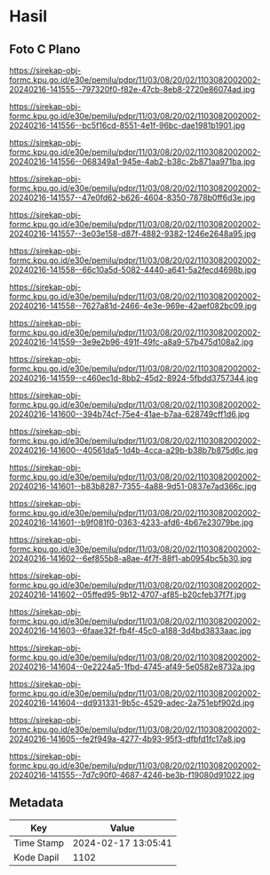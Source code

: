# Hasil

## Foto C Plano

https://sirekap-obj-formc.kpu.go.id/e30e/pemilu/pdpr/11/03/08/20/02/1103082002002-20240216-141555--797320f0-f82e-47cb-8eb8-2720e86074ad.jpg

https://sirekap-obj-formc.kpu.go.id/e30e/pemilu/pdpr/11/03/08/20/02/1103082002002-20240216-141556--bc5f16cd-8551-4e1f-96bc-dae1981b1901.jpg

https://sirekap-obj-formc.kpu.go.id/e30e/pemilu/pdpr/11/03/08/20/02/1103082002002-20240216-141556--068349a1-945e-4ab2-b38c-2b871aa971ba.jpg

https://sirekap-obj-formc.kpu.go.id/e30e/pemilu/pdpr/11/03/08/20/02/1103082002002-20240216-141557--47e0fd62-b626-4604-8350-7878b0ff6d3e.jpg

https://sirekap-obj-formc.kpu.go.id/e30e/pemilu/pdpr/11/03/08/20/02/1103082002002-20240216-141557--3e03e158-d87f-4882-9382-1246e2648a95.jpg

https://sirekap-obj-formc.kpu.go.id/e30e/pemilu/pdpr/11/03/08/20/02/1103082002002-20240216-141558--66c10a5d-5082-4440-a641-5a2fecd4698b.jpg

https://sirekap-obj-formc.kpu.go.id/e30e/pemilu/pdpr/11/03/08/20/02/1103082002002-20240216-141558--7627a81d-2466-4e3e-969e-42aef082bc09.jpg

https://sirekap-obj-formc.kpu.go.id/e30e/pemilu/pdpr/11/03/08/20/02/1103082002002-20240216-141559--3e9e2b96-491f-49fc-a8a9-57b475d108a2.jpg

https://sirekap-obj-formc.kpu.go.id/e30e/pemilu/pdpr/11/03/08/20/02/1103082002002-20240216-141559--c460ec1d-8bb2-45d2-8924-5fbdd3757344.jpg

https://sirekap-obj-formc.kpu.go.id/e30e/pemilu/pdpr/11/03/08/20/02/1103082002002-20240216-141600--394b74cf-75e4-41ae-b7aa-628749cff1d6.jpg

https://sirekap-obj-formc.kpu.go.id/e30e/pemilu/pdpr/11/03/08/20/02/1103082002002-20240216-141600--40561da5-1d4b-4cca-a29b-b38b7b875d6c.jpg

https://sirekap-obj-formc.kpu.go.id/e30e/pemilu/pdpr/11/03/08/20/02/1103082002002-20240216-141601--b83b8287-7355-4a88-9d51-0837e7ad366c.jpg

https://sirekap-obj-formc.kpu.go.id/e30e/pemilu/pdpr/11/03/08/20/02/1103082002002-20240216-141601--b9f081f0-0363-4233-afd6-4b67e23079be.jpg

https://sirekap-obj-formc.kpu.go.id/e30e/pemilu/pdpr/11/03/08/20/02/1103082002002-20240216-141602--6ef855b8-a8ae-4f7f-88f1-ab0954bc5b30.jpg

https://sirekap-obj-formc.kpu.go.id/e30e/pemilu/pdpr/11/03/08/20/02/1103082002002-20240216-141602--05ffed95-9b12-4707-af85-b20cfeb37f7f.jpg

https://sirekap-obj-formc.kpu.go.id/e30e/pemilu/pdpr/11/03/08/20/02/1103082002002-20240216-141603--6faae32f-fb4f-45c0-a188-3d4bd3833aac.jpg

https://sirekap-obj-formc.kpu.go.id/e30e/pemilu/pdpr/11/03/08/20/02/1103082002002-20240216-141604--0e2224a5-1fbd-4745-af49-5e0582e8732a.jpg

https://sirekap-obj-formc.kpu.go.id/e30e/pemilu/pdpr/11/03/08/20/02/1103082002002-20240216-141604--dd931331-9b5c-4529-adec-2a751ebf902d.jpg

https://sirekap-obj-formc.kpu.go.id/e30e/pemilu/pdpr/11/03/08/20/02/1103082002002-20240216-141605--fe2f949a-4277-4b93-95f3-dfbfd1fc17a8.jpg

https://sirekap-obj-formc.kpu.go.id/e30e/pemilu/pdpr/11/03/08/20/02/1103082002002-20240216-141555--7d7c90f0-4687-4246-be3b-f19080d91022.jpg


## Metadata

| Key        | Value               |
| ---------- | ------------------- |
| Time Stamp | 2024-02-17 13:05:41 |
| Kode Dapil | 1102                |



